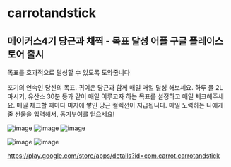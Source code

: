 # carrotandstick
## 메이커스4기 당근과 채찍 - 목표 달성 어플 구글 플레이스토어 출시 

목표를 효과적으로 달성할 수 있도록 도와줍니다

포기의 연속인 당신의 목표.
귀여운 당근과 함께 매일 매일 달성 해보세요.
하루 물 2L 마시기, 유산소 30분 등과 같이 매일 이루고자 하는 목표를 설정하고
매일 체크해주세요.
매일 체크할 때마다 미지에 쌓인 당근 컬렉션이 지급됩니다.
매일 노력하는 나에게 줄 선물을 입력해서, 동기부여를 얻으세요!

![image](https://user-images.githubusercontent.com/60100786/114197327-2ed3c100-998d-11eb-8e04-995f7a521a3c.png)
![image](https://user-images.githubusercontent.com/60100786/114197368-3b581980-998d-11eb-9bf1-e2a8560487ac.png)
![image](https://user-images.githubusercontent.com/60100786/114198470-524b3b80-998e-11eb-81b6-b1646012bb5c.png)

![image](https://user-images.githubusercontent.com/60100786/114197394-43b05480-998d-11eb-8f8d-73956850ecd7.png)
![image](https://user-images.githubusercontent.com/60100786/114197427-4c088f80-998d-11eb-951e-14f17bbfb8a9.png)


https://play.google.com/store/apps/details?id=com.carrot.carrotandstick
